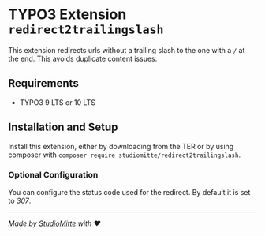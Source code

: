 # TYPO3 Extension `redirect2trailingslash`

This extension redirects urls without a trailing slash to the one with a `/` at the end. This avoids duplicate content issues.

## Requirements

* TYPO3 9 LTS or 10 LTS

## Installation and Setup
Install this extension, either by downloading from the TER or by using composer with `composer require studiomitte/redirect2trailingslash`.

### Optional Configuration

You can configure the status code used for the redirect. By default it is set to *307*.


---


_Made by [StudioMitte](https://studiomitte.com) with ♥_
